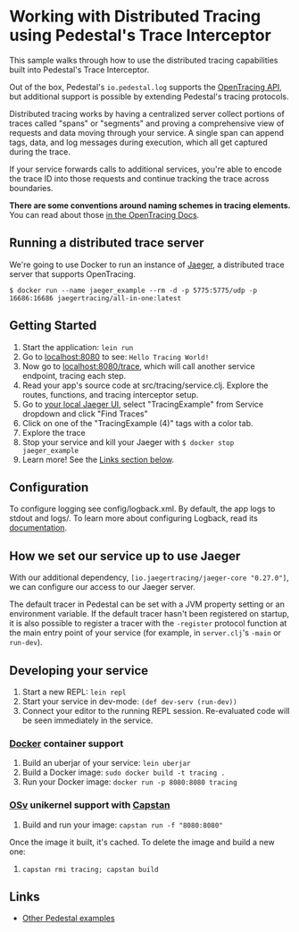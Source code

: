 # Working with Distributed Tracing using Pedestal's Trace Interceptor

This sample walks through how to use the distributed tracing capabilities
built into Pedestal's Trace Interceptor.

Out of the box, Pedestal's `io.pedestal.log` supports the [OpenTracing API](http://opentracing.io/),
but additional support is possible by extending Pedestal's tracing protocols.

Distributed tracing works by having a centralized server collect portions of
traces called "spans" or "segments" and proving a comprehensive view of
requests and data moving through your service.  A single span can append tags,
data, and log messages during execution, which all get captured during the trace.

If your service forwards calls to additional services, you're able to encode
the trace ID into those requests and continue tracking the trace across boundaries.

**There are some conventions around naming schemes in tracing elements.**
You can read about those [in the OpenTracing Docs](http://opentracing.io/documentation/pages/api/data-conventions.html).


## Running a distributed trace server

We're going to use Docker to run an instance of [Jaeger](https://github.com/jaegertracing/jaeger),
a distributed trace server that supports OpenTracing.

`$ docker run --name jaeger_example --rm -d -p 5775:5775/udp -p 16686:16686 jaegertracing/all-in-one:latest`


## Getting Started

1. Start the application: `lein run`
2. Go to [localhost:8080](http://localhost:8080/) to see: `Hello Tracing World!`
2. Now go to [localhost:8080/trace](http://localhost:8080/trace), which will call another service endpoint, tracing each step.
3. Read your app's source code at src/tracing/service.clj. Explore the routes, functions,
   and tracing interceptor setup.
4. Go to [your local Jaeger UI](http://localhost:16686),
   select "TracingExample" from Service dropdown and click "Find Traces"
5. Click on one of the "TracingExample (4)" tags with a color tab.
6. Explore the trace
7. Stop your service and kill your Jaeger with `$ docker stop jaeger_example`
8. Learn more! See the [Links section below](#links).


## Configuration

To configure logging see config/logback.xml. By default, the app logs to stdout and logs/.
To learn more about configuring Logback, read its [documentation](http://logback.qos.ch/documentation.html).


## How we set our service up to use Jaeger

With our additional dependency, `[io.jaegertracing/jaeger-core "0.27.0"]`,
we can configure our access to our Jaeger server.

The default tracer in Pedestal can be set with a JVM property setting or
an environment variable.
If the default tracer hasn't been registered on startup, it is also possible
to register a tracer with the `-register` protocol function at the main
entry point of your service (for example, in `server.clj`'s `-main` or `run-dev`).


## Developing your service

1. Start a new REPL: `lein repl`
2. Start your service in dev-mode: `(def dev-serv (run-dev))`
3. Connect your editor to the running REPL session.
   Re-evaluated code will be seen immediately in the service.

### [Docker](https://www.docker.com/) container support

1. Build an uberjar of your service: `lein uberjar`
2. Build a Docker image: `sudo docker build -t tracing .`
3. Run your Docker image: `docker run -p 8080:8080 tracing`

### [OSv](http://osv.io/) unikernel support with [Capstan](http://osv.io/capstan/)

1. Build and run your image: `capstan run -f "8080:8080"`

Once the image it built, it's cached.  To delete the image and build a new one:

1. `capstan rmi tracing; capstan build`

## Links
* [Other Pedestal examples](http://pedestal.io/samples)
